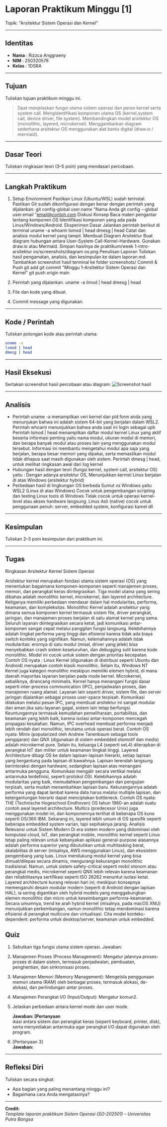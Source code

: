 
# Laporan Praktikum Minggu [1]
Topik:  "Arsitektur Sistem Operasi dan Kernel"

---

## Identitas
- **Nama**  : Rizzca Anggraeny
- **NIM**   : 250320578  
- **Kelas** : 1DSRA

---

## Tujuan
Tuliskan tujuan praktikum minggu ini.  
> Dpat menjelaskan fungsi utama sistem operasi dan peran kernel serta system call.
> Mengidentifikasi komponen utama OS (kernel,system call, device driver, file system).
> Membandingkan model arsitektur OS (monolithic, layered, microkernel).
> Menggambarkan diagram sederhana arsitektur OS menggunakan alat bantu digital (draw.io / mermaid).


---

## Dasar Teori
Tuliskan ringkasan teori (3–5 poin) yang mendasari percobaan.
>
---

## Langkah Praktikum
1. Setup Environment Pastikan Linux (Ubuntu/WSL) sudah terinstal. Pastikan Git sudah dikonfigurasi dengan benar dengan perintah yang dijalankan:
   git config-global user.name "Nama Anda
   git config --global user.email "email@contoh.com
   Diskusi Konsep Baca materi pengantar tentang komponen OS Identifikasi komponen yang ada pada Linux/Windows/Android. Eksperimen Dasar Jalankan perintah berikut di terminal
   uname -a
   whoami
   Ismod | head
   dmesg | head
   Catat dan analisis modul kernel yang tampil. Membuat Diagram Arsitektur Buat diagram hubungan antara User-System Call-Kernel-Hardware. Gunakan draw.io atau Mermaid. Simpan hasilnya de praktikum/week 1-intro-arsitektur
   os/screenshots/diagram os.png Penulisan Laporan Tuliskan hasil pengamatan, analisis, dan kesimpulan ke dalam laporan.md. Tambahkan screenshot hasil terminal ke folder screenshots/ Commit & Push git add git commit
   "Minggu 1-Arsitektur Sistem Operasi dan Kernel" git push origin main
   
3. Perintah yang dijalankan.
uname -a
ilmod | head
dmesg | head 
4. File dan kode yang dibuat.  
5. Commit message yang digunakan.

---

## Kode / Perintah
Tuliskan potongan kode atau perintah utama:
```bash
uname -a
lsmod | head
dmesg | head
```

---

## Hasil Eksekusi
Sertakan screenshot hasil percobaan atau diagram:
![Screenshot hasil](screenshots/example.png)

---

## Analisis
- Perintah uname -a menampilkan veri kernel dan pld form anda yang menunjukan bahwa ini adalah sistem 64-bit yang berjalan dalam WSL2.
  Perintah whoami menunjukkan bahwa anda saat ini login sebagai upb
  Perintah lsmod | head menampilkan daftar modul kernel Linux yang aktif beserta informasi penting yaitu nama modul, ukuran modul di memori, dan berapa banyak modul atau proses lain yang menggunakan modul tersebut.
  Informasi ini membantu mengetahui modul apa saja yang berjalan, berapa besar memori yang dipakai, serta memastikan modul tidak dihapus saat masih digunakan oleh sistem.
  Perintah dmesg | head, untuk melihat ringkasan awal dari log kernel
- Hubungan hasil dengan teori (fungsi kernel, system call, arsitektur OS) yaitu :
  Dengan adanya arsitektur OS, Menunjukkan kermel Linux berjalan di atas Windows (arsitektur hybrid)
- Perbedaan hasil di lingkungan OS berbeda Sumut vs Windows yaitu WSL2 (Linux di atas Windows) Cocok untuk pengembangan scripting dan testing Linux tools di Windows Tidak cocok untuk operasi kernel-level atau akses
  hardware langsung. Linux Asli (native) cocok untuk penggunaan penuh: server, embedded system, konfigurasi kamel dll

---

## Kesimpulan
Tuliskan 2–3 poin kesimpulan dari praktikum ini.

---
## Tugas
Ringkasan Arsitektur Kernel Sistem Operasi

Arsitektur kernel merupakan fondasi utama sistem operasi (OS) yang menentukan bagaimana komponen-komponen seperti manajemen proses, memori, dan perangkat keras diintegrasikan. Tiga model utama yang sering dibahas adalah monolithic kernel, microkernel, dan layered architecture. Ketiganya memiliki perbedaan mendasar dalam hal modularitas, performa, keamanan, dan kompleksitas.
Monolithic Kernel adalah arsitektur yang dimana semua komponen kernel termasuk sistem file, driver perangkat, jaringan, dan manajemen proses berjalan di satu alamat kernel yang sama. Seluruh layanan diintegrasikan secara ketat, jadi komunikasi antar-komponen sangat cepat melalui panggilan fungsi langsung. Kelebihannya adalah tingkat performa yang tinggi dan efisiensi karena tidak ada biaya switch konteks yang signifikan. Namun, kelemahannya adalah tidak modularitas: erornya di satu modul (misal, driver yang jelek) bisa menyebabkan crash sistem keseluruhan, dan debugging sulit karena kode monolithic. Model ini cocok untuk sistem dengan prioritas kecepatan.
Contoh OS nyata : Linux Kernel (digunakan di distribusi seperti Ubuntu dan Android) merupakan contoh klasik monolithic. Selain itu, Windows NT Kernel juga kategori monolithic meskipun memiliki elemen hybrid, di mana daerah mayoritas layanan berjalan pada mode kernel.
Microkernel, sebaliknya, dirancang minimalis. Kernel hanya menangani fungsi dasar seperti inter-process communication (IPC), penjadwalan proses, dan manajemen ruang alamat. Layanan lain seperti driver, sistem file, dan server jaringan dijalankan sebagai proses user-space terpisah. Komunikasi dilakukan melalui pesan IPC, yang membuat arsitektur ini sangat modular dan aman jika satu layanan gagal, sistem lain tetap berfungsi. Keuntungannya termasuk kemudahan pemeliharaan, portabilitas, dan keamanan yang lebih baik, karena isolasi antar-komponen mencegah propagasi kesalahan. Namun, IPC overhead membuat performa menjadi lebih rendah dari monolithic, terutama untuk operasi berat. 
Contoh OS nyata: Minix (popularized oleh Andrew Tanenbaum sebagai tools pengajaran) dan QNX (digunakan di sistem embedded otomotif dan medis) adalah microkernel pure. Selain itu, keluarga L4 (seperti seL4) diterapkan di perangkat IoT dan militer untuk keamanan tingkat tinggi. Layered Architecture dibagi OS ke dalam lapisan-lapisan hierarki, setiap lapisan yang bergantung pada lapisan di bawahnya. Lapisan terendah langsung berinteraksi dengan hardware, sedangkan lapisan atas menangani antarmuka pengguna. Komunikasi mengalir secara vertikal melalui antarmuka terdefinisi, seperti protokol OSI. Kelebihannya adalah modularitas yang baik, memudahkan pengembangan dan pengujian terpisah, serta mudah menambahkan lapisan baru. Kekurangannya adalah performa yang dapat lambat karena data harus melalui multiple lapisan, dan ketergantungan hierarki dapat menciptakan bottleneck.
Contoh OS nyata: THE (Technische Hogeschool Eindhoven) OS tahun 1960-an adalah suatu contoh awal layered architecture. Multics (predecesor Unix) juga menggunakan model ini, dan komponennya terlihat di beberapa OS kuno seperti OS/360 IBM. Sekarang ini, layered lebih umum di OS spesifik seperti beberapa embedded system varian, tapi sepihaknya jarang. Analisis Relevansi untuk Sistem Modern
Di era sistem modern yang didominasi oleh komputasi cloud, IoT, dan perangkat mobile, monolithic kernel seperti Linux tetap paling relevan untuk kebanyakan aplikasi general-purpose alasannya adalah performa superior yang dibutuhkan untuk multitasking berat, skalabilitas di server (misalnya, AWS menggunakan Linux), dan ekosistem pengembang yang luas. Linux mendukung modul kernel yang bisa dimuat/dilepas secara dinamis, mengurangi kekurangan monolithic tradisional. Namun, untuk sistem safety-critical seperti mobil otonom atau perangkat medis, microkernel seperti QNX lebih relevan karena keamanan dan reliabilitasnya sertifikasi seperti ISO 26262 menuntut isolasi ketat. Layered architecture kurang relevan hari ini; meskipun konsepnya memengaruhi desain modular modern (seperti di Android dengan lapisan HAL), ia sering digantikan oleh hybrid models yang menggabungkan elemen monolithic dan micro untuk keseimbangan performa-keamanan.
Secara umumnya, trend ke arah hybrid kernel (misalnya, pada macOS XNU) menunjukkan perkembangan, namun monolithic tetap mendominasi karena efisiensi di perangkat multicore dan virtualisasi. Cita model konteks-dependent: performa untuk desktop/server, keamanan untuk embedded.

## Quiz
1. Sebutkan tiga fungsi utama sistem operasi.
   Jawaban:
1. Manajemen Proses (Process Management):
   Mengatur jalannya proses-proses di dalam sistem, termasuk penjadwalan, pembuatan, penghentian, dan sinkronisasi proses.
3. Manajemen Memori (Memory Management):
   Mengelola penggunaan memori utama (RAM) oleh berbagai proses, termasuk alokasi, de-alokasi, dan perlindungan antar proses.
5. Manajemen Perangkat I/O (Input/Output):
   Mengatur komun2.
2. Jelaskan perbedaan antara kernel mode dan user mode.

   **Jawaban: [Pertanyaan**  
ikasi antara sistem dan perangkat keras (seperti keyboard, printer, disk), serta menyediakan antarmuka agar perangkat I/O dapat digunakan oleh program.
3. [Pertanyaan 3]  
   **Jawaban:**  

---

## Refleksi Diri
Tuliskan secara singkat:
- Apa bagian yang paling menantang minggu ini?  
- Bagaimana cara Anda mengatasinya?  

---

**Credit:**  
_Template laporan praktikum Sistem Operasi (SO-202501) – Universitas Putra Bangsa_
